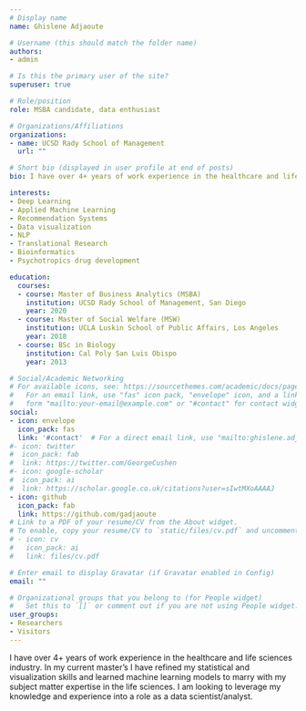 ```yaml
---
# Display name
name: Ghislene Adjaoute

# Username (this should match the folder name)
authors:
- admin

# Is this the primary user of the site?
superuser: true

# Role/position
role: MSBA candidate, data enthusiast

# Organizations/Affiliations
organizations:
- name: UCSD Rady School of Management
  url: ""

# Short bio (displayed in user profile at end of posts)
bio: I have over 4+ years of work experience in the healthcare and life sciences industry. In my current master’s I have refined my statistical and visualization skills and learned machine learning models to marry with my subject matter expertise in the life sciences. I am looking to leverage my knowledge and experience into a role as a data scientist/analyst.

interests:
- Deep Learning
- Applied Machine Learning
- Recommendation Systems
- Data visualization
- NLP
- Translational Research
- Bioinformatics
- Psychotropics drug development

education:
  courses:
  - course: Master of Business Analytics (MSBA)
    institution: UCSD Rady School of Management, San Diego
    year: 2020
  - course: Master of Social Welfare (MSW)
    institution: UCLA Luskin School of Public Affairs, Los Angeles
    year: 2018
  - course: BSc in Biology
    institution: Cal Poly San Luis Obispo
    year: 2013

# Social/Academic Networking
# For available icons, see: https://sourcethemes.com/academic/docs/page-builder/#icons
#   For an email link, use "fas" icon pack, "envelope" icon, and a link in the
#   form "mailto:your-email@example.com" or "#contact" for contact widget.
social:
- icon: envelope
  icon_pack: fas
  link: '#contact'  # For a direct email link, use "mailto:ghislene.adjaoute@rady.ucsd.edu".
#- icon: twitter
#  icon_pack: fab
#  link: https://twitter.com/GeorgeCushen
#- icon: google-scholar
#  icon_pack: ai
#  link: https://scholar.google.co.uk/citations?user=sIwtMXoAAAAJ
- icon: github
  icon_pack: fab
  link: https://github.com/gadjaoute
# Link to a PDF of your resume/CV from the About widget.
# To enable, copy your resume/CV to `static/files/cv.pdf` and uncomment the lines below.
# - icon: cv
#   icon_pack: ai
#   link: files/cv.pdf

# Enter email to display Gravatar (if Gravatar enabled in Config)
email: ""

# Organizational groups that you belong to (for People widget)
#   Set this to `[]` or comment out if you are not using People widget.
user_groups:
- Researchers
- Visitors
---
```


I have over 4+ years of work experience in the healthcare and life sciences industry. In my current master’s I have refined my statistical and visualization skills and learned machine learning models to marry with my subject matter expertise in the life sciences. I am looking to leverage my knowledge and experience into a role as a data scientist/analyst.

